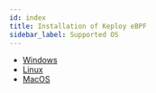 ```yaml
---
id: index
title: Installation of Keploy eBPF
sidebar_label: Supported OS
---
```


- [Windows](/docs/server/windows/installation/)
- [Linux](/docs/server/linux/installation)
- [MacOS](/docs/server/macos/installation)
